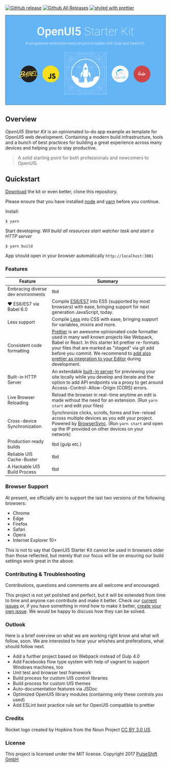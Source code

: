 [![GitHub release](https://img.shields.io/github/release/pulseshift/openui5-gulp-starter-kit.svg)]()
[![Github All Releases](https://img.shields.io/github/downloads/pulseshift/openui5-gulp-starter-kit/total.svg)]()
[![styled with prettier](https://img.shields.io/badge/styled_with-prettier-ff69b4.svg)](#badge)

![OpenUI5 Starter Kit](UI5STarterKit.png)

## Overview

*OpenUI5 Starter Kit* is an opinionated to-do app example as template for OpenUI5 web development. Containing a modern build infrastructure, tools and a bunch of best practices for building a great experience across many devices and helping you to stay productive.

> A solid starting point for both professionals and newcomers to OpenUI5.

## Quickstart

[Download](https://github.com/pulseshift/openui5-gulp-starter-kit/archive/master.zip) the kit or even better, clone this repository.

Please ensure that you have installed [node](https://nodejs.org/en/) and [yarn](https://yarnpkg.com/en/docs/install) before you continue.

Install:
```
$ yarn
```
Start developing:
_Will build all resources start watcher task and start a HTTP server_
```
$ yarn build
```
App should open in your browser automatically `http://localhost:3001`



### Features

| Feature                                | Summary                                                                                                                                                                                                                                                     |
|----------------------------------------|-------------------------------------------------------------------------------------------------------------------------------------------------------------------------------------------------------------------------------------------------------------|
| Embracing diverse dev environments                     | tbd                                                                                                                                              |
| ❤ ES6/ES7 via Babel 6.0 | Compile [ES6/ES7](https://babeljs.io) into ES5 (supported by most browsers) with ease, bringing support for next generation JavaScript, today.                          |
| Less support                           | Compile [Less](http://lesscss.org) into CSS with ease, bringing support for variables, mixins and more.                                                                                                    |
| Consistent code formatting               | [Prettier](https://github.com/prettier/prettier) is an awesome opinionated code formatter used in many well known projects like Webpack, Babel or React. In this starter kit prettier re-formats your files that are marked as "staged" via git add before you commit. We recommend to [add also prettier as integration to your Editor](https://github.com/prettier/prettier) during development.                                                                                               |
| Built-in HTTP Server                   | An extendable [built-in server](https://www.browsersync.io) for previewing your site locally while you develop and iterate and the option to add API endpoints via a proxy to get around Access-Control-Allow-Origin (CORS) errors.                                                                                                                                                                            |
| Live Browser Reloading                 | Reload the browser in real-time anytime an edit is made without the need for an extension. (Run `yarn start` and edit your files)                                                                                                                           |
| Cross-device Synchronization           | Synchronize clicks, scrolls, forms and live-reload across multiple devices as you edit your project. Powered by [BrowserSync](http://browsersync.io). (Run `yarn start` and open up the IP provided on other devices on your network)                       |
| Production ready builds                     | tbd (gulp etc.)                                                                                                                                              |
| Reliable UI5 Cache-Buster                     | tbd                                                                                                                                              |
| A Hackable UI5 Build Process                     | tbd                                                                                                                                              |

<!-- | Code Linting               | JavaScript code linting is done using [ESLint](http://eslint.org) - a pluggable linter tool for identifying and reporting on patterns in JavaScript. Run `yarn test` to lint your repository.                                                                         | -->

### Browser Support

At present, we officially aim to support the last two versions of the following browsers:

* Chrome
* Edge
* Firefox
* Safari
* Opera
* Internet Explorer 10+

This is not to say that OpenUI5 Starter Kit cannot be used in browsers older than those reflected, but merely that our focus will be on ensuring our build settings work great in the above.

### Contributing & Troubleshooting

Contributions, questions and comments are all welcome and encouraged.

This project is not yet polished and perfect, but it will be extended from time to time and anyone can contribute and make it better. Check our [current issues](https://github.com/pulseshift/openui5-gulp-starter-kit/issues) or, if you have something in mind how to make it better, [create your own issue](https://github.com/pulseshift/openui5-gulp-starter-kit/issues/new). We would be happy to discuss how they can be solved.

### Outlook

Here is a brief overview on what we are working right know and what will follow, soon. We are interested to hear your whishes and preferations, what should follow next.
- Add a further project based on Webpack instead of Gulp 4.0
- Add Facebooks flow type system with help of vagrant to support Windows machines, too
- Unit test and browser test framework
- Build process for custom UI5 control libraries
- Build process for custom UI5 themes
- Auto-documentation features via JSDoc
- Optimized OpenUI5 library modules (containing only these controls you used)
- Add ESLint best practice rule set for OpenUI5 compatible to prettier

### Credits

Rocket logo created by Hopkins from the Noun Project [CC BY 3.0 US](https://creativecommons.org/licenses/by/3.0/us/).

### License

This project is licensed under the MIT license.
Copyright 2017 [PulseShift GmbH](https://pulseshift.com/en/index.html)

